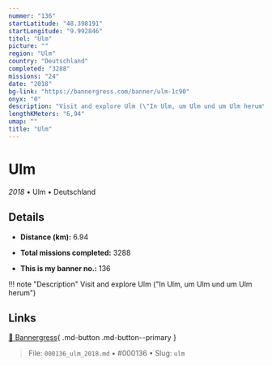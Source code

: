 ```yaml
---
nummer: "136"
startLatitude: "48.398191"
startLongitude: "9.992846"
titel: "Ulm"
picture: ""
region: "Ulm"
country: "Deutschland"
completed: "3288"
missions: "24"
date: "2018"
bg-link: "https://bannergress.com/banner/ulm-1c90"
onyx: "0"
description: "Visit and explore Ulm (\"In Ulm, um Ulm und um Ulm herum\")"
lengthKMeters: "6,94"
umap: ""
title: "Ulm"
---
```

# Ulm

*2018* • Ulm • Deutschland



## Details
- **Distance (km):** 6.94

- **Total missions completed:** 3288
- **This is my banner no.:** 136


!!! note "Description"
    Visit and explore Ulm ("In Ulm, um Ulm und um Ulm herum")



## Links
[🔗 Bannergress](https://bannergress.com/banner/ulm-1c90){ .md-button .md-button--primary }



> File: `000136_ulm_2018.md` • #000136 • Slug: `ulm`
